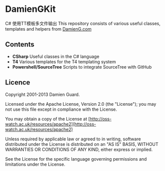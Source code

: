 # DamienGKit

C# 使用TT模板多文件输出
This repository consists of various useful classes, templates and helpers from [DamienG.com](http://damieng.com)

## Contents

* **CSharp** Useful classes in the C# language
* **T4**	Various templates for the T4 templating system
* **Powershell/SourceTree** Scripts to integrate SourceTree with GitHub

## Licence

Copyright 2001-2013 Damien Guard.

Licensed under the Apache License, Version 2.0 (the "License"); you may not use this file except in compliance with the License.

You may obtain a copy of the License at [http://oss-watch.ac.uk/resources/apache2](http://oss-watch.ac.uk/resources/apache2)

Unless required by applicable law or agreed to in writing, software distributed under the License is distributed on an "AS IS" BASIS, WITHOUT WARRANTIES OR CONDITIONS OF ANY KIND, either express or implied.

See the License for the specific language governing permissions and limitations under the License.
